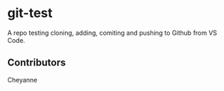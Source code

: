 # git-test
A repo testing cloning, adding, comiting and pushing to Github from VS Code.
## Contributors
Cheyanne
